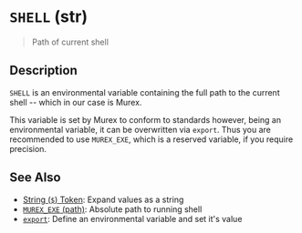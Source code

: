 # `SHELL` (str)

> Path of current shell

## Description

`SHELL` is an environmental variable containing the full path to the current
shell -- which in our case is Murex.

This variable is set by Murex to conform to standards however, being an
environmental variable, it can be overwritten via `export`. Thus you are
recommended to use `MUREX_EXE`, which is a reserved variable, if you require
precision.



## See Also

* [String (`$`) Token](../parser/string.md):
  Expand values as a string
* [`MUREX_EXE` (path)](../variables/MUREX_EXE.md):
  Absolute path to running shell
* [`export`](../commands/export.md):
  Define an environmental variable and set it's value